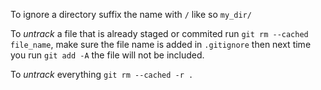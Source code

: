 To ignore a directory suffix the name with `/` like so `my_dir/`

To *untrack* a file that is already staged or commited run `git rm --cached file_name`, make sure the file name is added in `.gitignore` then next time you run `git add -A` the file will not be included.

To *untrack* everything `git rm --cached -r .` 